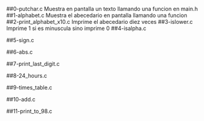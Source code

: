 ##0-putchar.c
Muestra en pantalla un texto llamando una funcion en main.h
##1-alphabet.c
Muestra el abecedario en pantalla llamando una funcion
##2-print_alphabet_x10.c
Imprime el abecedario diez veces
##3-islower.c
Imprime 1 si es minuscula sino imprime 0
##4-isalpha.c

##5-sign.c

##6-abs.c

##7-print_last_digit.c

##8-24_hours.c

##9-times_table.c

##10-add.c

##11-print_to_98.c


